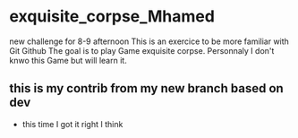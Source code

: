 # exquisite_corpse_Mhamed
new challenge for 8-9 afternoon
This is an exercice to be more familiar with Git Github
The goal is to play Game exquisite corpse.
Personnaly I don't knwo this Game but will learn it.
## this is my contrib from my new branch based on dev
* this time I got it right I think